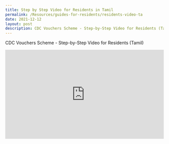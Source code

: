 ```yaml
---
title: Step by Step Video for Residents in Tamil
permalink: /Resources/guides-for-residents/residents-video-ta
date: 2021-12-12
layout: post
description: CDC Vouchers Scheme - Step-by-Step Video for Residents (Tamil)
---
```

CDC Vouchers Scheme - Step-by-Step Video for Residents (Tamil)

<style>
 .youtubecontainer {
    position: relative;
    width: 100%;
    height: 0;
    padding-bottom: 56.25%;
}
.youtubevideo {
    position: absolute;
    top: 0;
    left: 0;
    width: 100%;
    height: 100%;
}
</style>

<div class="youtubecontainer">
<iframe class="youtubevideo" src="https://www.youtube.com/embed/-OBickuGtms" title="YouTube video player" frameborder="0" allow="accelerometer; autoplay; clipboard-write; encrypted-media; gyroscope; picture-in-picture" allowfullscreen></iframe>
</div>